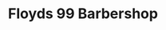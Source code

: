 ---
title: "Floyds 99 Barbershop"
url: /denver/floyds-99-barbershop-south-university-boulevard/
shop: hairdresser
---